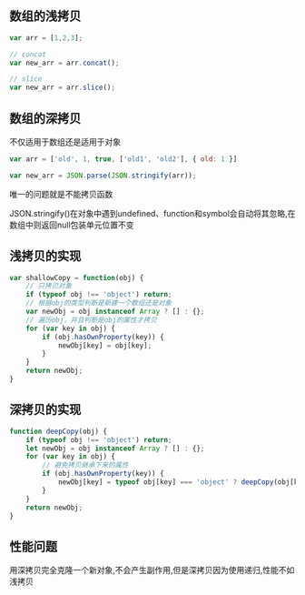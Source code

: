 ## 数组的浅拷贝

```js
var arr = [1,2,3];

// concat
var new_arr = arr.concat();

// slice
var new_arr = arr.slice();
```

## 数组的深拷贝

不仅适用于数组还是适用于对象

```js
var arr = ['old', 1, true, ['old1', 'old2'], { old: 1 }]

var new_arr = JSON.parse(JSON.stringify(arr));
```

唯一的问题就是不能拷贝函数

JSON.stringify()在对象中遇到undefined、function和symbol会自动将其忽略,在数组中则返回null包装单元位置不变

## 浅拷贝的实现

```js
var shallowCopy = function(obj) {
    // 只拷贝对象
    if (typeof obj !== 'object') return;
    // 根据obj的类型判断是新建一个数组还是对象
    var newObj = obj instanceof Array ? [] : {};
    // 遍历obj，并且判断是obj的属性才拷贝
    for (var key in obj) {
        if (obj.hasOwnProperty(key)) {
            newObj[key] = obj[key];
        }
    }
    return newObj;
}
```

## 深拷贝的实现

```js
function deepCopy(obj) {
    if (typeof obj !== 'object') return;
    let newObj = obj instanceof Array ? [] : {};
    for (var key in obj) {
        // 避免拷贝继承下来的属性
        if (obj.hasOwnProperty(key)) {
            newObj[key] = typeof obj[key] === 'object' ? deepCopy(obj[key]) : obj[key];
        }
    }
    return newObj;
}
```

## 性能问题

用深拷贝完全克隆一个新对象,不会产生副作用,但是深拷贝因为使用递归,性能不如浅拷贝
